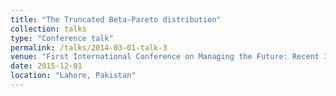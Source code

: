 ```yaml
---
title: "The Truncated Beta-Pareto distribution"
collection: talks
type: "Conference talk"
permalink: /talks/2014-03-01-talk-3
venue: "First International Conference on Managing the Future: Recent Innovations in Economics, Business, Information Technology and Social Sciences – NCBA&E and AREOPA Conference"
date: 2015-12-01
location: "Lahore, Pakistan"
---
```



